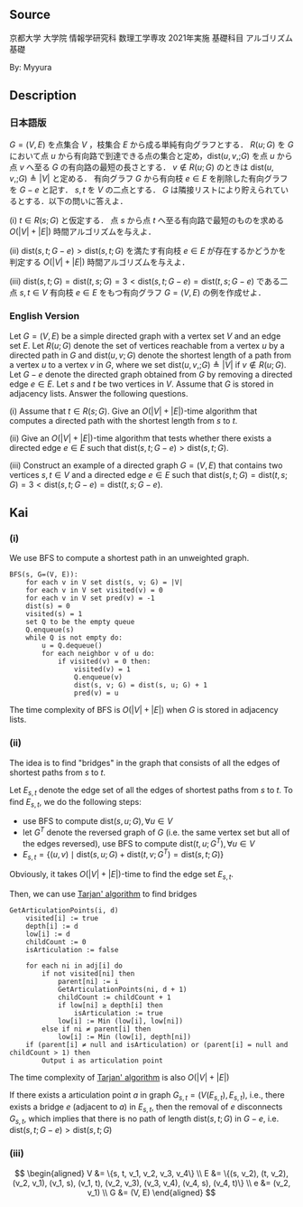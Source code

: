 ## **Source**
京都大学 大学院 情報学研究科 数理工学専攻 2021年実施 基礎科目 アルゴリズム基礎

By: Myyura

## **Description**
### 日本語版
$G=(V,E)$ を点集合 $V$ ，枝集合 $E$ から成る単純有向グラフとする．
$R(u; G)$ を $G$ において点 $u$ から有向路で到達できる点の集合と定め，$\text{dist}(u, v,; G)$ を点 $u$ から点 $v$ へ至る $G$ の有向路の最短の長さとする．
$v \notin R(u; G)$ のときは $\text{dist}(u, v,; G) \triangleq |V|$ と定める．
有向グラフ $G$ から有向枝 $e \in E$ を削除した有向グラフを $G - e$ と記す．
$s, t$ を $V$ の二点とする．
$G$ は隣接リストにより貯えられているとする．以下の問いに答えよ．

(i) $t \in R(s; G)$ と仮定する． 点 $s$ から点 $t$ へ至る有向路で最短のものを求める $O(|V| + |E|)$ 時間アルゴリズムを与えよ．

(ii) $\text{dist}(s, t; G - e) > \text{dist}(s, t; G)$ を満たす有向枝 $e \in E$ が存在するかどうかを判定する $O(|V| + |E|)$ 時間アルゴリズムを与えよ．

(iii) $\text{dist}(s, t; G) = \text{dist}(t, s; G) = 3 < \text{dist}(s, t; G - e) = \text{dist}(t, s; G - e)$ である二点 $s, t \in V$ 有向枝 $e \in E$ をもつ有向グラフ $G=(V, E)$ の例を作成せよ．

### English Version
Let $G=(V,E)$  be a simple directed graph with a vertex set $V$ and an edge set $E$.
Let $R(u; G)$ denote the set of vertices reachable from a vertex $u$ by a directed path in $G$ and $\text{dist}(u, v; G)$ denote the shortest length of a path from a vertex $u$ to a vertex $v$ in $G$, where we set $\text{dist}(u, v,; G) \triangleq |V|$ if $v \notin R(u; G)$.
Let $G − e$ denote the directed graph obtained from $G$ by removing a directed edge $e \in E$. Let $s$ and $t$ be two vertices in $V$.
Assume that $G$ is stored in adjacency lists. Answer the following questions.

(i) Assume that $t \in R(s; G)$. Give an $O(|V | + |E|)$-time algorithm that computes a directed path with the shortest length from $s$ to $t$.

(ii) Give an $O(|V |+|E|)$-time algorithm that tests whether there exists a directed edge $e \in E$ such that $\text{dist}(s, t; G − e) > \text{dist}(s, t; G)$.

(iii) Construct an example of a directed graph $G = (V, E)$ that contains two vertices $s, t \in V$ and a directed edge $e ∈ E$ such that $\text{dist}(s, t; G) = \text{dist}(t, s; G) = 3 < \text{dist}(s, t; G − e) = \text{dist}(t, s; G − e)$.

## **Kai**
### (i)
We use BFS to compute a shortest path in an unweighted graph.

```text
BFS(s, G=(V, E)):
    for each v in V set dist(s, v; G) = |V|
    for each v in V set visited(v) = 0
    for each v in V set pred(v) = -1
    dist(s) = 0
    visited(s) = 1
    set Q to be the empty queue
    Q.enqueue(s)
    while Q is not empty do:
        u = Q.dequeue()
        for each neighbor v of u do:
            if visited(v) = 0 then:
                visited(v) = 1
                Q.enqueue(v)
                dist(s, v; G) = dist(s, u; G) + 1
                pred(v) = u
```

The time complexity of BFS is $O(|V| + |E|)$ when $G$ is stored in adjacency lists.

### (ii)
The idea is to find "bridges" in the graph that consists of all the edges of shortest paths from $s$ to $t$.

Let $E_{s,t}$ denote the edge set of all the edges of shortest paths from $s$ to $t$.
To find $E_{s,t}$, we do the following steps:

- use BFS to compute $\text{dist}(s, u; G), \forall u \in V$ 
- let $G^T$ denote the reversed graph of $G$ (i.e. the same vertex set but all of the edges reversed), use BFS to compute $\text{dist}(t, u; G^T), \forall u \in V$
- $E_{s,t} = \{(u, v) \mid \text{dist}(s, u; G) + \text{dist}(t, v; G^T) = \text{dist}(s, t; G)\}$

Obviously, it takes $O(|V| + |E|)$-time to find the edge set $E_{s,t}$.

Then, we can use [Tarjan' algorithm](https://en.wikipedia.org/wiki/Biconnected_component) to find bridges

```
GetArticulationPoints(i, d)
    visited[i] := true
    depth[i] := d
    low[i] := d
    childCount := 0
    isArticulation := false

    for each ni in adj[i] do
        if not visited[ni] then
            parent[ni] := i
            GetArticulationPoints(ni, d + 1)
            childCount := childCount + 1
            if low[ni] ≥ depth[i] then
                isArticulation := true
            low[i] := Min (low[i], low[ni])
        else if ni ≠ parent[i] then
            low[i] := Min (low[i], depth[ni])
    if (parent[i] ≠ null and isArticulation) or (parent[i] = null and childCount > 1) then
        Output i as articulation point
```

The time complexity of [Tarjan' algorithm](https://en.wikipedia.org/wiki/Biconnected_component) is also $O(|V| + |E|)$

If there exists a articulation point $a$ in graph $G_{s,t} = (V(E_{s,t}), E_{s,t})$, i.e., there exists a bridge $e$ (adjacent to $a$) in $E_{s,t}$, then the removal of $e$ disconnects $G_{s,t}$, which implies that there is no path of length $\text{dist}(s, t; G)$ in $G - e$, i.e. $\text{dist}(s, t; G − e) > \text{dist}(s, t; G)$

### (iii)

$$
\begin{aligned}
V &= \{s, t, v_1, v_2, v_3, v_4\} \\
E &= \{(s, v_2), (t, v_2), (v_2, v_1), (v_1, s), (v_1, t), (v_2, v_3), (v_3, v_4), (v_4, s), (v_4, t)\} \\
e &= (v_2, v_1) \\
G &= (V, E)
\end{aligned}
$$
